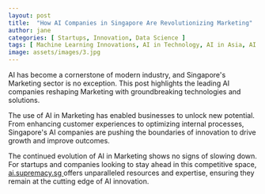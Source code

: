 ```yaml
---
layout: post
title:  "How AI Companies in Singapore Are Revolutionizing Marketing"
author: jane
categories: [ Startups, Innovation, Data Science ]
tags: [ Machine Learning Innovations, AI in Technology, AI in Asia, AI Trends ]
image: assets/images/3.jpg
---
```


AI has become a cornerstone of modern industry, and Singapore's Marketing sector is no exception. This post highlights the leading AI companies reshaping Marketing with groundbreaking technologies and solutions.

The use of AI in Marketing has enabled businesses to unlock new potential. From enhancing customer experiences to optimizing internal processes, Singapore's AI companies are pushing the boundaries of innovation to drive growth and improve outcomes.

The continued evolution of AI in Marketing shows no signs of slowing down. For startups and companies looking to stay ahead in this competitive space, <a href="https://ai.supremacy.sg" target="_blank"> ai.supremacy.sg </a> offers unparalleled resources and expertise, ensuring they remain at the cutting edge of AI innovation.
